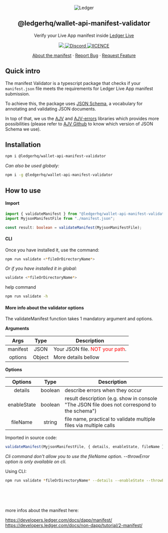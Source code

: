 <p align="center">
 <img src="https://user-images.githubusercontent.com/9203826/154288895-670f5c23-81a1-4307-a080-1af83f7f8356.svg" align="center" alt="Ledger" />
 <h2 align="center">@ledgerhq/wallet-api-manifest-validator</h2>
 <p align="center">Verify your Live App manifest inside <a href="https://www.ledger.com/ledger-live">Ledger Live</a></p>
</p>
  <p align="center">
    <a href="https://www.npmjs.com/package/">
      <img src="https://img.shields.io/npm/v/" />
    </a>
    <a href="https://discord.gg/y6nZhxv2bC">
      <img alt="Discord" src="https://img.shields.io/discord/885256081289379850?color=1C1CE1&label=Ledger%20%7C%20Discord%20%F0%9F%91%8B%20&style=flat-square" />
    </a>
    <a href="https://opensource.org/licenses/MIT">
      <img alt="lICENCE" src="https://img.shields.io/badge/License-MIT-yellow.svg" />
    </a>

  </p>

  <p align="center">
    <a href="https://developers.ledger.com/docs/dapp/manifest">About the manifest</a>
    ·
    <a href="https://github.com/LedgerHQ/wallet-api/issues/new/choose">Report Bug</a>
    ·
    <a href="https://github.com/LedgerHQ/wallet-api/issues/new/choose">Request Feature</a>
  </p>
</p>

## Quick intro

The manifest Validator is a typescript package that checks if your `manifest.json` file meets the requirements for Ledger Live App manifest submission.

To achieve this, the package uses [JSON Schema](https://json-schema.org/), a vocabulary for annotating and validating JSON documents.

In top of that, we us the [AJV](https://ajv.js.org/) and [AJV-errors](https://www.npmjs.com/package/ajv-errors) libraries which provides more possibilities (please refer to [AJV Github](https://github.com/ajv-validator/ajv) to know which version of JSON Schema we use).

## Installation

```bash
npm i @ledgerhq/wallet-api-manifest-validator

```

_Can also be used globaly:_

```bash
npm i -g @ledgerhq/wallet-api-manifest-validator
```

## How to use

#### Import

```typescript
import { validateManifest } from "@ledgerhq/wallet-api-manifest-validator";
import MyjsonManifestFile from "./manifest.json";

const result: boolean = validateManifest(MyjsonManifestFile);
```

#### CLI

Once you have installed it, use the command:

```bash
npm run validate <*fileOrDirectoryName*>
```

_Or if you have installed it in global:_

```bash
validate <*fileOrDirectoryName*>
```

help command

```bash
npm run validate -h
```

#### More info about the validator options

The validateManifest function takes 1 mandatory argument and options.

**Arguments**

|   Args   |  Type  | Description                                                   |
| :------: | :----: | ------------------------------------------------------------- |
| manifest |  JSON  | Your JSON file. <span style="color:red">NOT your path</span>. |
| options  | Object | More details bellow                                           |

**Options**

|   Options   |  Type   | Description                                                                                 |
| :---------: | :-----: | ------------------------------------------------------------------------------------------- |
|   details   | boolean | describe errors when they occur                                                             |
| enableState | boolean | result description (e.g. show in console "The JSON file does not correspond to the schema") |
|  fileName   | string  | file name, practical to validate multiple files via multiple calls                          |

Imported in source code:

```typescript
validateManifest(MyjsonManifestFile, { details, enableState, fileName });
```

_Cli command don't allow you to use the fileName option._
_--throwError option is only available on cli._

Using CLI:

```bash
npm run validate *fileOrDirectoryName* --details --enableState --throwError
```                                                                                                                                          

</br>
</br>
</br>

more infos about the manifest here:

https://developers.ledger.com/docs/dapp/manifest/
https://developers.ledger.com/docs/non-dapp/tutorial/2-manifest/